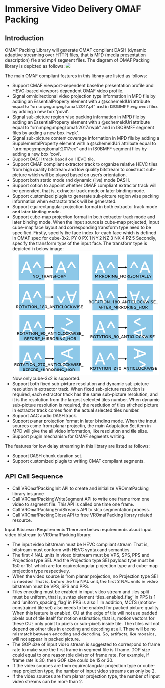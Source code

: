 # Immersive Video Delivery OMAF Packing

## Introduction
OMAF Packing Library will generate OMAF compliant DASH (dynamic adaptive streaming over HTTP) files, that is MPD (media presentation description) file and mp4 segment files.
The diagram of OMAF Packing library is depicted as follows:
<IMG src="img/OMAF_Compliant_Video_Delivery_Packing.png" height="550">

The main OMAF compliant features in this library are listed as follows:
- Support OMAF viewport-dependent baseline presentation profile and HEVC-based viewport-dependent OMAF video profile.
- Signal omnidirectional video projection type information in MPD file by adding an EssentialProperty element with a @schemeIdUri attribute equal to “urn:mpeg:mpegI:omaf:2017:pf” and in ISOBMFF segment files by adding a new box ‘povd’.
- Signal sub-picture region wise packing information in MPD file by adding an EssentialProperty element with a @schemeIdUri attribute equal to "urn:mpeg:mpegI:omaf:2017:rwpk" and in ISOBMFF segment files by adding a new box ‘rwpk’.
- Signal sub-picture content coverage information in MPD file by adding a SupplementalProperty element with a @schemeIdUri attribute equal to “urn:mpeg:mpegI:omaf:2017:cc” and in ISOBMFF segment files by adding a new box ‘covi’.
- Support DASH track based on HEVC tile.
- Support OMAF compliant extractor track to organize relative HEVC tiles from high quality bitstream and low quality bitstream to construct sub-picture which will be played based on user’s orientation.
- Support both static mode and dynamic (live) mode DASH.
- Support option to appoint whether OMAF compliant extractor track will be generated, that is, extractor track mode or later binding mode.
- Support customized plugin to generate sub-picture region wise packing information when extractor track will be generated.
- Support equirectangular projection format in both extractor track mode and later binding mode.
- Support cube-map projection format in both extractor track mode and later binding mode.
  When the input source is cube-map projected, input cube-map face layout and corresponding transform type need to be specified.
  Firstly, specify the face index for each face which is defined in OMAF spec for cube-3x2.
  PY 0
  PX 1
  NY 2
  NZ 3
  NX 4
  PZ 5
  Secondly, specify the transform type of the input face. The transform type is depicted in below image:
  <IMG src="img/OMAF_Compliant-Video-Delivery-transform_type.png" height="400">
  Now only cube-3x2 is supported.
- Support both fixed sub-picture resolution and dynamic sub-picture resolution in extractor track.
  When fixed sub-picture resolution is required, each extractor track has the same sub-picture resolution, and it is the resolution from the largest selected tiles number.
  When dynamic sub-picture resolution is required, the resolution of tiles stitched picture in extractor track comes from the actual selected tiles number.
- Support AAC audio DASH track.
- Support planar projection format in later binding mode.
  When the input sources come from planar projectin, the main Adaptation Set item in MPD will give the all video information, like resolution and tile slize.
- Support plugin mechanism for OMAF segments writing.

The features for low delay streaming in this library are listed as follows:
- Support DASH chunk duration set.
- Support customized plugin to writing CMAF compliant segments.

## API Call Sequence
- Call VROmafPackingInit API to create and initialize VROmafPacking library instance
- Call VROmafPackingWriteSegment API to write one frame from one video to segment file. This API is called one time one frame.
- Call VROmafPackingEndStreams API to stop segmentation process.
- Call VROmafPackingClose API to free VROmafPacking library related resource.

Input Bitstream Requirements
There are below requirements about input video bitstream to VROmafPacking library:
- The input video bitstream must be HEVC compliant stream. That is, bitstream must conform with HEVC syntax and semantics.
- The first 4 NAL units in video bitstream must be VPS, SPS, PPS and Projection type SEI. And the Projection type SEI payload type must be 150 or 151, which are for equirectangular projection type and cube-map projection type respectively.
- When the video source is from planar projection, no Projection type SEI is needed. That is, before the tile NAL unit, the first 3 NAL units in video bitstream must be VPS, SPS and PPS.
- Tiles encoding must be enabled in input video stream and tiles split must be uniform, that is, syntax element ‘tiles_enabled_flag’ in PPS is 1 and ‘uniform_spacing_flag’ in PPS is also 1. In addition, MCTS (motion-constrained tile set) also needs to be enabled for packed picture quality. When this feature is enabled, CU at the edge of tile will not use padded pixels out of tile itself for motion estimation, that is, motion vectors for these CUs only point to pixels or sub-pixels inside tile. Then tiles will not depend on other tiles in encoding and decoding at all. There will be no mismatch between encoding and decoding. So, artifacts, like mosaics, will not appear in packed picture.
- The GOP size of input video stream is suggested to correspond to frame rate to make sure the first frame in segment file is I frame. GOP size could equal to one reasonable divisor of frame rate. For example, if frame rate is 30, then GOP size could be 15 or 30.
- If the video sources are from equirectangular projection type or cube-map projection type, the number of input video streams can only be 2.
- If the video sources are from planar projection type, the number of input video streams can be more than 2.
